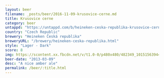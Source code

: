 ```yaml
---
layout: beer
filename: _posts/beer/2016-11-09-krusovice-cerne.md
title: Krusovice cerne
category: beer
untappd: "https://untappd.com/b/heineken-ceska-republika-krusovice-cerne/23586"
country: "Czech Republic"
brewery: "Heineken Česká republika"
breweryURL: "/brewery/heineken-ceska-republika.html"
style: "Lager - Dark"
score: 8
img: https://scontent.xx.fbcdn.net/v/t1.0-0/p480x480/482349_10151563944993745_189404530_n.jpg?oh=d501583443e16160e10a428c3cf24e43&oe=5B4E7EE9
beer-date: "2013-03-09"
desc: "A nice amber ale"
permalink: /beer/:title.html
---
```

